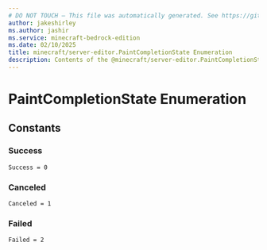 ```yaml
---
# DO NOT TOUCH — This file was automatically generated. See https://github.com/mojang/minecraftapidocsgenerator to modify descriptions, examples, etc.
author: jakeshirley
ms.author: jashir
ms.service: minecraft-bedrock-edition
ms.date: 02/10/2025
title: minecraft/server-editor.PaintCompletionState Enumeration
description: Contents of the @minecraft/server-editor.PaintCompletionState enumeration.
---
```

# PaintCompletionState Enumeration

## Constants
### **Success**
`Success = 0`
### **Canceled**
`Canceled = 1`
### **Failed**
`Failed = 2`
